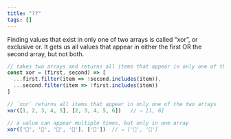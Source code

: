 ```yaml
---
title: "??"
tags: []
---
```

Finding values that exist in only one of two arrays is called “xor”, or exclusive or. It gets us all values that appear in either the first OR the second array, but not both.

```js
// takes two arrays and returns all items that appear in only one of them
const xor = (first, second) => [
  ...first.filter(item => !second.includes(item)),
  ...second.filter(item => !first.includes(item))
]

// `xor` returns all items that appear in only one of the two arrays
xor([1, 2, 3, 4, 5], [2, 3, 4, 5, 6])   // ⇒ [1, 6]

// a value can appear multiple times, but only in one array
xor(['🤖', '🤖', '👻', '👻'], ['🤖'])  // ⇒ ['👻', '👻']
```
